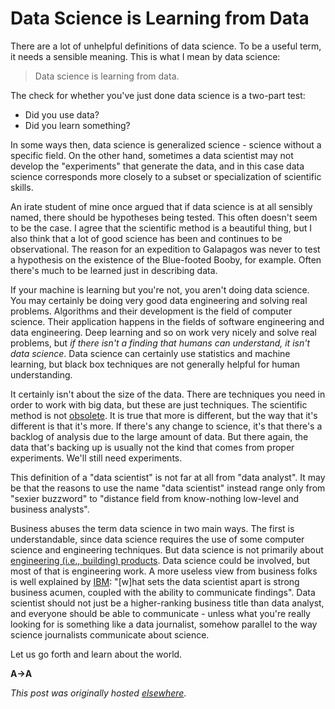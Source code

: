 # Data Science is Learning from Data



There are a lot of unhelpful definitions of data science. To be a useful term, it needs a sensible meaning. This is what I mean by data science:

<blockquote>Data science is learning from data.</blockquote>
The check for whether you've just done data science is a two-part test:
<ul>
	<li>Did you use data?</li>
	<li>Did you learn something?</li>
</ul>
In some ways then, data science is generalized science - science without a specific field. On the other hand, sometimes a data scientist may not develop the "experiments" that generate the data, and in this case data science corresponds more closely to a subset or specialization of scientific skills.

An irate student of mine once argued that if data science is at all sensibly named, there should be hypotheses being tested. This often doesn't seem to be the case. I agree that the scientific method is a beautiful thing, but I also think that a lot of good science has been and continues to be observational. The reason for an expedition to Galapagos was never to test a hypothesis on the existence of the Blue-footed Booby, for example. Often there's much to be learned just in describing data.

If your machine is learning but you're not, you aren't doing data science. You may certainly be doing very good data engineering and solving real problems. Algorithms and their development is the field of computer science. Their application happens in the fields of software engineering and data engineering. Deep learning and so on work very nicely and solve real problems, but <em>if there isn't a finding that humans can understand, it isn't data science</em>. Data science can certainly use statistics and machine learning, but black box techniques are not generally helpful for human understanding.

It certainly isn't about the size of the data. There are techniques you need in order to work with big data, but these are just techniques. The scientific method is not <a href="http://www.wired.com/science/discoveries/magazine/16-07/pb_theory">obsolete</a>. It is true that more is different, but the way that it's different is that it's more. If there's any change to science, it's that there's a backlog of analysis due to the large amount of data. But there again, the data that's backing up is usually not the kind that comes from proper experiments. We'll still need experiments.

This definition of a "data scientist" is not far at all from "data analyst". It may be that the reasons to use the name "data scientist" instead range only from "sexier buzzword" to "distance field from know-nothing low-level and business analysts".

Business abuses the term data science in two main ways. The first is understandable, since data science requires the use of some computer science and engineering techniques. But data science is not primarily about <a href="http://radar.oreilly.com/2010/06/what-is-data-science.html">engineering (i.e., building) products</a>. Data science could be involved, but most of that is engineering work. A more useless view from business folks is well explained by <a href="http://www-01.ibm.com/software/data/infosphere/data-scientist/">IBM</a>: "[w]hat sets the data scientist apart is strong business acumen, coupled with the ability to communicate findings". Data scientist should not just be a higher-ranking business title than data analyst, and everyone should be able to communicate - unless what you're really looking for is something like a data journalist, somehow parallel to the way science journalists communicate about science.

Let us go forth and learn about the world.

<strong>A→A</strong>



*This post was originally hosted [elsewhere](https://planspacedotorg.wordpress.com/2013/10/14/data-science-is-learning-from-data/).*
